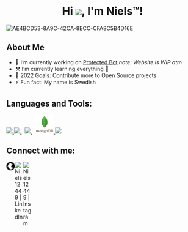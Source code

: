 <h1 align="center">Hi <img src="https://raw.githubusercontent.com/MartinHeinz/MartinHeinz/master/wave.gif" width="30px">, I'm Niels™️!</h1>

![AE4BCD53-8A9C-42CA-8ECC-CFA8C5B4D16E](https://user-images.githubusercontent.com/79902812/138931340-325fb893-711b-446d-a32b-032e0ebb5f2b.jpeg)

## About Me
- 🔭 I’m currently working on [Protected Bot](https://www.protectedbot.com) *note: Website is WIP atm* 
- ⚒️ I’m currently learning everything 🤣
- 🥅 2022 Goals: Contribute more to Open Source projects
- ⚡️ Fun fact: My name is Swedish

## Languages and Tools:

   <p align="left">
    <a href="https://www.java.com" target="_blank"> <img src="https://img.icons8.com/color/48/000000/java-coffee-cup-logo.png"/> </a>
    <a style="padding-right:8px;" href="https://nodejs.org" target="_blank"> <img src="https://img.icons8.com/color/48/000000/nodejs.png"/> </a> 
    <a style="padding-right:8px;" href="https://www.mysql.com/" target="_blank"> <img src="https://img.icons8.com/fluent/50/000000/mysql-logo.png"/> </a>
    <a href="https://www.mongodb.com/" target="_blank"> <img src="https://raw.githubusercontent.com/devicons/devicon/master/icons/mongodb/mongodb-original-wordmark.svg" alt="mongodb" width="48" height="48"/> </a> 
    <a href="https://firebase.google.com/" target="_blank"> <img src="https://img.icons8.com/color/48/000000/firebase.png"/> </a> 
</p>

## Connect with me:


[<img align="left" alt="Niels12449 | Twitter" width="22px" src="https://raw.githubusercontent.com/iconic/open-iconic/master/svg/globe.svg" />](https://www.protectedbot.com)
[<img align="left" alt="Niels12449 | LinkedIn" width="22px" src="https://cdn.jsdelivr.net/npm/simple-icons@v3/icons/discord.svg"/>](https://discord.gg/aNjBfqvbac)
[<img align="left" alt="Niels12449 | Instagram" width="22px" src="https://cdn.jsdelivr.net/npm/simple-icons@v3/icons/instagram.svg" />](https://www.instagram.com/gwn_niels13/)
